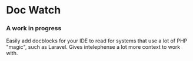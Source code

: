 # Doc Watch

### A work in progress

Easily add docblocks for your IDE to read for systems that use a lot of PHP "magic", such as Laravel. Gives intelephense a lot more context to work with.


